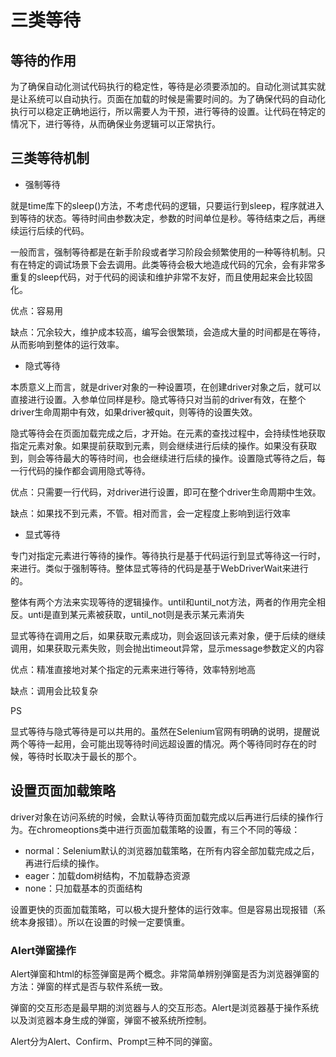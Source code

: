 # 三类等待

## 等待的作用

为了确保自动化测试代码执行的稳定性，等待是必须要添加的。自动化测试其实就是让系统可以自动执行。页面在加载的时候是需要时间的。为了确保代码的自动化执行可以稳定正确地运行，所以需要人为干预，进行等待的设置。让代码在特定的情况下，进行等待，从而确保业务逻辑可以正常执行。

## 三类等待机制

- 强制等待

就是time库下的sleep()方法，不考虑代码的逻辑，只要运行到sleep，程序就进入到等待的状态。等待时间由参数决定，参数的时间单位是秒。等待结束之后，再继续运行后续的代码。

一般而言，强制等待都是在新手阶段或者学习阶段会频繁使用的一种等待机制。只有在特定的调试场景下会去调用。此类等待会极大地造成代码的冗余，会有非常多重复的sleep代码，对于代码的阅读和维护非常不友好，而且使用起来会比较固化。

优点：容易用

缺点：冗余较大，维护成本较高，编写会很繁琐，会造成大量的时间都是在等待，从而影响到整体的运行效率。

- 隐式等待

本质意义上而言，就是driver对象的一种设置项，在创建driver对象之后，就可以直接进行设置。入参单位同样是秒。隐式等待只对当前的driver有效，在整个driver生命周期中有效，如果driver被quit，则等待的设置失效。

隐式等待会在页面加载完成之后，才开始。在元素的查找过程中，会持续性地获取指定元素对象。如果提前获取到元素，则会继续进行后续的操作。如果没有获取到，则会等待最大的等待时间，也会继续进行后续的操作。设置隐式等待之后，每一行代码的操作都会调用隐式等待。

优点：只需要一行代码，对driver进行设置，即可在整个driver生命周期中生效。

缺点：如果找不到元素，不管。相对而言，会一定程度上影响到运行效率

- 显式等待

专门对指定元素进行等待的操作。等待执行是基于代码运行到显式等待这一行时，来进行。类似于强制等待。整体显式等待的代码是基于WebDriverWait来进行的。

整体有两个方法来实现等待的逻辑操作。until和until_not方法，两者的作用完全相反。unti是直到某元素被获取，until_not则是表示某元素消失

显式等待在调用之后，如果获取元素成功，则会返回该元素对象，便于后续的继续调用，如果获取元素失败，则会抛出timeout异常，显示message参数定义的内容

优点：精准直接地对某个指定的元素来进行等待，效率特别地高

缺点：调用会比较复杂

PS

显式等待与隐式等待是可以共用的。虽然在Selenium官网有明确的说明，提醒说两个等待一起用，会可能出现等待时间远超设置的情况。两个等待同时存在的时候，等待时长取决于最长的那个。

## 设置页面加载策略

driver对象在访问系统的时候，会默认等待页面加载完成以后再进行后续的操作行为。在chromeoptions类中进行页面加载策略的设置，有三个不同的等级：

- normal：Selenium默认的浏览器加载策略，在所有内容全部加载完成之后，再进行后续的操作。
- eager：加载dom树结构，不加载静态资源
- none：只加载基本的页面结构

设置更快的页面加载策略，可以极大提升整体的运行效率。但是容易出现报错（系统本身报错）。所以在设置的时候一定要慎重。

### Alert弹窗操作

Alert弹窗和html的标签弹窗是两个概念。非常简单辨别弹窗是否为浏览器弹窗的方法：弹窗的样式是否与软件系统一致。

弹窗的交互形态是最早期的浏览器与人的交互形态。Alert是浏览器基于操作系统以及浏览器本身生成的弹窗，弹窗不被系统所控制。

Alert分为Alert、Confirm、Prompt三种不同的弹窗。

